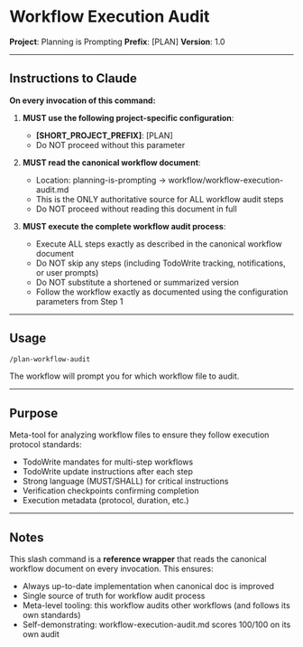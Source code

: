 # Workflow Execution Audit

**Project**: Planning is Prompting
**Prefix**: [PLAN]
**Version**: 1.0

---

## Instructions to Claude

**On every invocation of this command:**

1. **MUST use the following project-specific configuration**:
   - **[SHORT_PROJECT_PREFIX]**: [PLAN]
   - Do NOT proceed without this parameter

2. **MUST read the canonical workflow document**:
   - Location: planning-is-prompting → workflow/workflow-execution-audit.md
   - This is the ONLY authoritative source for ALL workflow audit steps
   - Do NOT proceed without reading this document in full

3. **MUST execute the complete workflow audit process**:
   - Execute ALL steps exactly as described in the canonical workflow document
   - Do NOT skip any steps (including TodoWrite tracking, notifications, or user prompts)
   - Do NOT substitute a shortened or summarized version
   - Follow the workflow exactly as documented using the configuration parameters from Step 1

---

## Usage

```bash
/plan-workflow-audit
```

The workflow will prompt you for which workflow file to audit.

---

## Purpose

Meta-tool for analyzing workflow files to ensure they follow execution protocol standards:
- TodoWrite mandates for multi-step workflows
- TodoWrite update instructions after each step
- Strong language (MUST/SHALL) for critical instructions
- Verification checkpoints confirming completion
- Execution metadata (protocol, duration, etc.)

---

## Notes

This slash command is a **reference wrapper** that reads the canonical workflow document on every invocation. This ensures:
- Always up-to-date implementation when canonical doc is improved
- Single source of truth for workflow audit process
- Meta-level tooling: this workflow audits other workflows (and follows its own standards)
- Self-demonstrating: workflow-execution-audit.md scores 100/100 on its own audit
